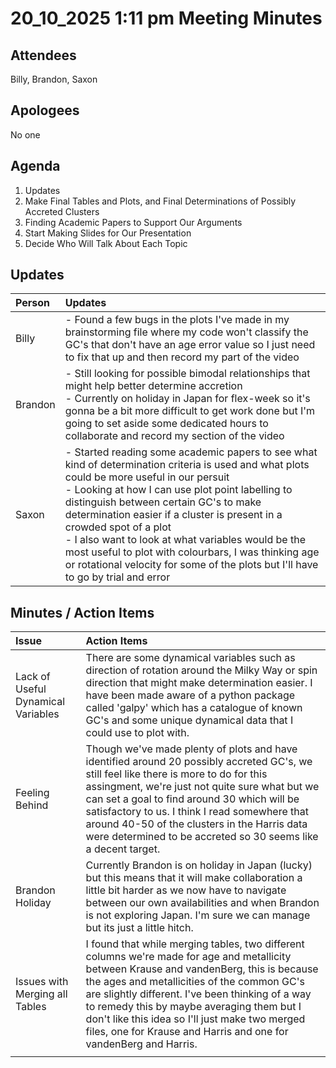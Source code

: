 # 20_10_2025 1:11 pm Meeting Minutes

## **Attendees**

Billy, Brandon, Saxon

## **Apologees**

No one

## **Agenda**

1. Updates 
2. Make Final Tables and Plots, and Final Determinations of Possibly Accreted Clusters
3. Finding Academic Papers to Support Our Arguments
4. Start Making Slides for Our Presentation
5. Decide Who Will Talk About Each Topic

## **Updates**

| **Person** | **Updates** |
| :--- | :--- |
| Billy |- Found a few bugs in the plots I've made in my brainstorming file where my code won't classify the GC's that don't have an age error value so I just need to fix that up and then record my part of the video|
| Brandon |- Still looking for possible bimodal relationships that might help better determine accretion <br>- Currently on holiday in Japan for flex-week so it's gonna be a bit more difficult to get work done but I'm going to set aside some dedicated hours to collaborate and record  my section of the video|
| Saxon |- Started reading some academic papers to see what kind of determination criteria is used and what plots could be more useful in our persuit <br>- Looking at how I can use plot point labelling to distinguish between certain GC's to make determination easier if a cluster is present in a crowded spot of a plot <br>- I also want to look at what variables would be the most useful to plot with colourbars, I was thinking age or rotational velocity for some of the plots but I'll have to go by trial and error|

## **Minutes / Action Items**

| **Issue** | **Action Items** |
| :--- | :--- | 
| Lack of Useful Dynamical Variables | There are some dynamical variables such as direction of rotation around the Milky Way or spin direction that might make determination easier. I have been made aware of a python package called 'galpy' which has a catalogue of known GC's and some unique dynamical data that I could use to plot with. |
| Feeling Behind | Though we've made plenty of plots and have identified around 20 possibly accreted GC's, we still feel like there is more to do for this assingment, we're just not quite sure what but we can set a goal to find around 30 which will be satisfactory to us. I think I read somewhere that around 40-50 of the clusters in the Harris data were determined to be accreted so 30 seems like a decent target. |
| Brandon Holiday | Currently Brandon is on holiday in Japan (lucky) but this means that it will make collaboration a little bit harder as we now have to navigate between our own availabilities and when Brandon is not exploring Japan. I'm sure we can manage but its just a little hitch. |
| Issues with Merging all Tables | I found that while merging tables, two different columns we're made for age and metallicity between Krause and vandenBerg, this is because the ages and metallicities of the common GC's are slightly different. I've been thinking of a way to remedy this by maybe averaging them but I don't like this idea so I'll just make two merged files, one for Krause and Harris and one for vandenBerg and Harris. |
|  |  |
